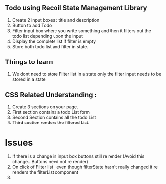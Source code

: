 ## Todo using Recoil State Management Library 

1. Create 2 input boxes : title and description 
2. Button to add Todo
3. Filter input box where you write something and then it filters out the todo list depending upon the input
4. Display the complete list if filter is empty
5. Store both todo list and filter in state.


## Things to learn

1. We dont need to store Filter list in a state only the filter input needs to be stored in a state


## CSS Related Understanding : 

1. Create 3 sections on your page.
2. First section contains a todo List form
3. Second Section contains all the todo List
4. Third section renders the filtered List.


# Issues

1. If there is a change in input box buttons still re render (Avoid this change...Buttons need not re render)
2. On click of Filter list , even though filterState hasn't really changed it re renders the filterList component
3. 
